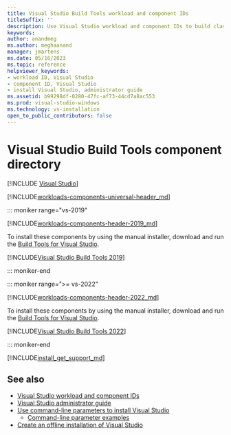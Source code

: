 ```yaml
---
title: Visual Studio Build Tools workload and component IDs
titleSuffix: ''
description: Use Visual Studio workload and component IDs to build classic Windows-based applications
keywords:
author: anandmeg
ms.author: meghaanand
manager: jmartens
ms.date: 05/16/2023
ms.topic: reference
helpviewer_keywords:
- workload ID, Visual Studio
- component ID, Visual Studio
- install Visual Studio, administrator guide
ms.assetid: b99298df-0280-47fc-af73-44cd7a8ac553
ms.prod: visual-studio-windows
ms.technology: vs-installation
open_to_public_contributors: false
---
```

# Visual Studio Build Tools component directory

 [!INCLUDE [Visual Studio](~/includes/applies-to-version/vs-windows-only.md)]

[!INCLUDE[workloads-components-universal-header_md](includes/workloads-components-universal-header_md.md)]

::: moniker range="vs-2019"

[!INCLUDE[workloads-components-header-2019_md](includes/workloads-components-header-2019_md.md)]

To install these components by using the manual installer, download and run the [Build Tools for Visual Studio](https://visualstudio.microsoft.com/downloads/#build-tools-for-visual-studio-2019).

[!INCLUDE[Visual Studio Build Tools 2019](includes/vs-2019/workload-component-id-vs-build-tools.md)]

::: moniker-end

::: moniker range=">= vs-2022"

[!INCLUDE[workloads-components-header-2022_md](includes/workloads-components-header-2022.md)]

To install these components by using the manual installer, download and run the [Build Tools for Visual Studio](https://visualstudio.microsoft.com/downloads/?cid=learn-onpage-download-cta/#build-tools-for-visual-studio-2022).

[!INCLUDE[Visual Studio Build Tools 2022](includes/vs-2022/workload-component-id-vs-build-tools.md)]

::: moniker-end

[!INCLUDE[install_get_support_md](includes/install_get_support_md.md)]

## See also

* [Visual Studio workload and component IDs](workload-and-component-ids.md)
* [Visual Studio administrator guide](visual-studio-administrator-guide.md)
* [Use command-line parameters to install Visual Studio](use-command-line-parameters-to-install-visual-studio.md)
  * [Command-line parameter examples](command-line-parameter-examples.md)
* [Create an offline installation of Visual Studio](create-an-offline-installation-of-visual-studio.md)
